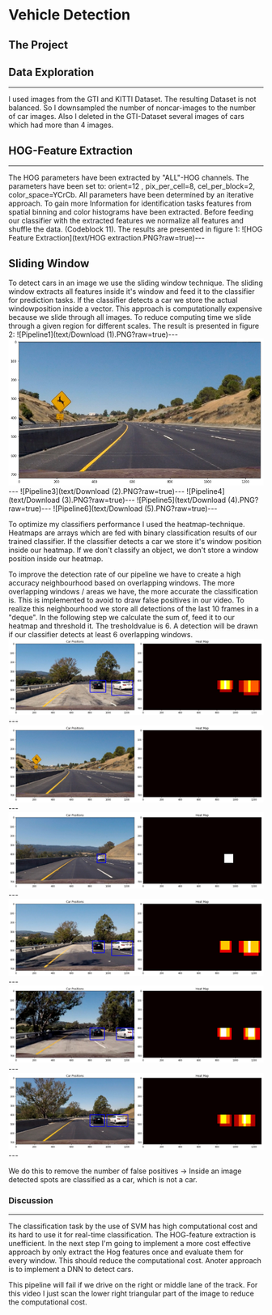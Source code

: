 # Vehicle Detection


The Project
---

## Data Exploration
---
I used images from the GTI and KITTI Dataset. The resulting Dataset is not balanced. So I downsampled the number of noncar-images to the number of car images. Also I deleted in the GTI-Dataset several images of cars which had more than 4 images.



## HOG-Feature Extraction
---
The HOG parameters have been extracted by "ALL"-HOG channels. The parameters have been set to:
orient=12 , pix_per_cell=8, cel_per_block=2, color_space=YCrCb. 
All parameters have been determined by an iterative approach. 
To gain more Information for identification tasks features from spatial binning and color histograms have been extracted. Before feeding our classifier with the extracted features we normalize all features and shuffle the data. (Codeblock 11).
The results are presented in figure 1:
![HOG Feature Extraction](text/HOG extraction.PNG?raw=true)---

## Sliding Window
To detect cars in an image we use the sliding window technique. The sliding window extracts all features inside it's window and feed it to the classifier for prediction tasks. If the classifier detects a car we store the actual windowposition inside a vector. 
This approach is computationally expensive because we slide through all images. To reduce computing time we slide through a given region for different scales. 
The result is presented in figure 2:
![Pipeline1](text/Download (1).PNG?raw=true)---
![Pipeline2](text/Download.PNG?raw=true)---
![Pipeline3](text/Download (2).PNG?raw=true)---
![Pipeline4](text/Download (3).PNG?raw=true)---
![Pipeline5](text/Download (4).PNG?raw=true)---
![Pipeline6](text/Download (5).PNG?raw=true)---


To optimize my classifiers performance I used the heatmap-technique. Heatmaps are arrays which are fed with binary classification results of our trained classifier. If the classifier detects a car we store it's window position inside our heatmap. If we don't classify an object,  we don't store a window position inside our heatmap. 

To improve the detection rate of our pipeline we have to create a high accuracy neighbourhood based on overlapping windows. The more overlapping windows / areas we have, the more accurate the classification is. This is implemented to avoid to draw false positives in our video. To realize this neighbourhood we store all detections of the last 10 frames in a "deque". In the following step we calculate the sum of, feed it to our heatmap and threshold it. The tresholdvalue is 6.
A detection will be drawn if our classifier detects at least 6 overlapping windows. 
![heat1](text/heat1.PNG?raw=true)---
![heat2](text/heat2.PNG?raw=true)---
![heat3](text/heat3.PNG?raw=true)---
![heat4](text/heat4.PNG?raw=true)---
![heat5](text/heat5.PNG?raw=true)---
![heat6](text/heat6.PNG?raw=true)---

We do this to remove the number of false positives -> Inside an image detected spots are classified as a car, which is not a car.



### Discussion
---
The classification task by the use of SVM has high computational cost and its hard to use it for real-time classification. The HOG-feature extraction is unefficient. In the next step I'm going to implement a more cost effective approach by only extract the Hog features once and evaluate them for every window. This should reduce the computational cost. Anoter approach is to implement a DNN to detect cars.

This pipeline will fail if we drive on the right or middle lane of the track. For this video I just scan the lower right triangular part of the image to reduce the computational cost.
